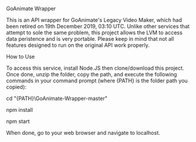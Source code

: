 GoAnimate Wrapper

This is an API wrapper for GoAnimate's Legacy Video Maker, which had been retired on 19th December 2019, 03:10 UTC. Unlike other services that attempt to sole the same problem, this project allows the LVM to access data peristence and is very portable. Please keep in mind that not all features designed to run on the original API work properly.

How to Use

To access this service, install Node.JS then clone/download this project. Once done, unzip the folder, copy the path, and execute the following commands in your command prompt (where {PATH} is the folder path you copied):

cd "{PATH}\GoAnimate-Wrapper-master"

npm install

npm start

When done, go to your web browser and navigate to localhost.
